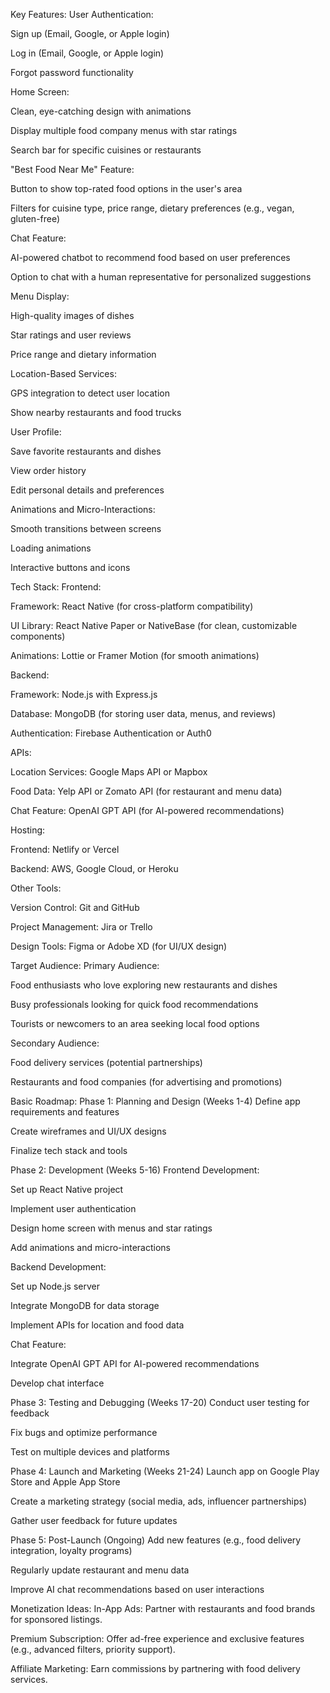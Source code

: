 Key Features:
User Authentication:

Sign up (Email, Google, or Apple login)

Log in (Email, Google, or Apple login)

Forgot password functionality

Home Screen:

Clean, eye-catching design with animations

Display multiple food company menus with star ratings

Search bar for specific cuisines or restaurants

"Best Food Near Me" Feature:

Button to show top-rated food options in the user's area

Filters for cuisine type, price range, dietary preferences (e.g., vegan, gluten-free)

Chat Feature:

AI-powered chatbot to recommend food based on user preferences

Option to chat with a human representative for personalized suggestions

Menu Display:

High-quality images of dishes

Star ratings and user reviews

Price range and dietary information

Location-Based Services:

GPS integration to detect user location

Show nearby restaurants and food trucks

User Profile:

Save favorite restaurants and dishes

View order history

Edit personal details and preferences

Animations and Micro-Interactions:

Smooth transitions between screens

Loading animations

Interactive buttons and icons

Tech Stack:
Frontend:

Framework: React Native (for cross-platform compatibility)

UI Library: React Native Paper or NativeBase (for clean, customizable components)

Animations: Lottie or Framer Motion (for smooth animations)

Backend:

Framework: Node.js with Express.js

Database: MongoDB (for storing user data, menus, and reviews)

Authentication: Firebase Authentication or Auth0

APIs:

Location Services: Google Maps API or Mapbox

Food Data: Yelp API or Zomato API (for restaurant and menu data)

Chat Feature: OpenAI GPT API (for AI-powered recommendations)

Hosting:

Frontend: Netlify or Vercel

Backend: AWS, Google Cloud, or Heroku

Other Tools:

Version Control: Git and GitHub

Project Management: Jira or Trello

Design Tools: Figma or Adobe XD (for UI/UX design)

Target Audience:
Primary Audience:

Food enthusiasts who love exploring new restaurants and dishes

Busy professionals looking for quick food recommendations

Tourists or newcomers to an area seeking local food options

Secondary Audience:

Food delivery services (potential partnerships)

Restaurants and food companies (for advertising and promotions)

Basic Roadmap:
Phase 1: Planning and Design (Weeks 1-4)
Define app requirements and features

Create wireframes and UI/UX designs

Finalize tech stack and tools

Phase 2: Development (Weeks 5-16)
Frontend Development:

Set up React Native project

Implement user authentication

Design home screen with menus and star ratings

Add animations and micro-interactions

Backend Development:

Set up Node.js server

Integrate MongoDB for data storage

Implement APIs for location and food data

Chat Feature:

Integrate OpenAI GPT API for AI-powered recommendations

Develop chat interface

Phase 3: Testing and Debugging (Weeks 17-20)
Conduct user testing for feedback

Fix bugs and optimize performance

Test on multiple devices and platforms

Phase 4: Launch and Marketing (Weeks 21-24)
Launch app on Google Play Store and Apple App Store

Create a marketing strategy (social media, ads, influencer partnerships)

Gather user feedback for future updates

Phase 5: Post-Launch (Ongoing)
Add new features (e.g., food delivery integration, loyalty programs)

Regularly update restaurant and menu data

Improve AI chat recommendations based on user interactions

Monetization Ideas:
In-App Ads: Partner with restaurants and food brands for sponsored listings.

Premium Subscription: Offer ad-free experience and exclusive features (e.g., advanced filters, priority support).

Affiliate Marketing: Earn commissions by partnering with food delivery services.